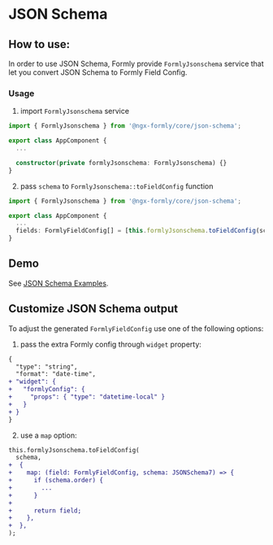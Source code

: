 # JSON Schema

## How to use:

In order to use JSON Schema, Formly provide `FormlyJsonschema` service that let you convert JSON Schema to Formly Field Config.

### Usage

1. import `FormlyJsonschema` service

```ts
import { FormlyJsonschema } from '@ngx-formly/core/json-schema';

export class AppComponent {
  ...

  constructor(private formlyJsonschema: FormlyJsonschema) {}
}
```

2. pass `schema` to `FormlyJsonschema::toFieldConfig` function

```ts
import { FormlyJsonschema } from '@ngx-formly/core/json-schema';

export class AppComponent {
  ...
  fields: FormlyFieldConfig[] = [this.formlyJsonschema.toFieldConfig(schema)];
}
```

## Demo

See [JSON Schema Examples](https://formly.dev/docs/examples/advanced/json-schema).

## Customize JSON Schema output

To adjust the generated `FormlyFieldConfig` use one of the following options:

1. pass the extra Formly config through `widget` property:


```patch
{
  "type": "string",
  "format": "date-time",
+ "widget": {
+   "formlyConfig": {
+     "props": { "type": "datetime-local" }
+   }
+ }
}
```

2. use a `map` option:

```patch
this.formlyJsonschema.toFieldConfig(
  schema,
+  {
+    map: (field: FormlyFieldConfig, schema: JSONSchema7) => {
+      if (schema.order) {
+        ...
+      }
+
+      return field;
+    },
+  },
);
```
